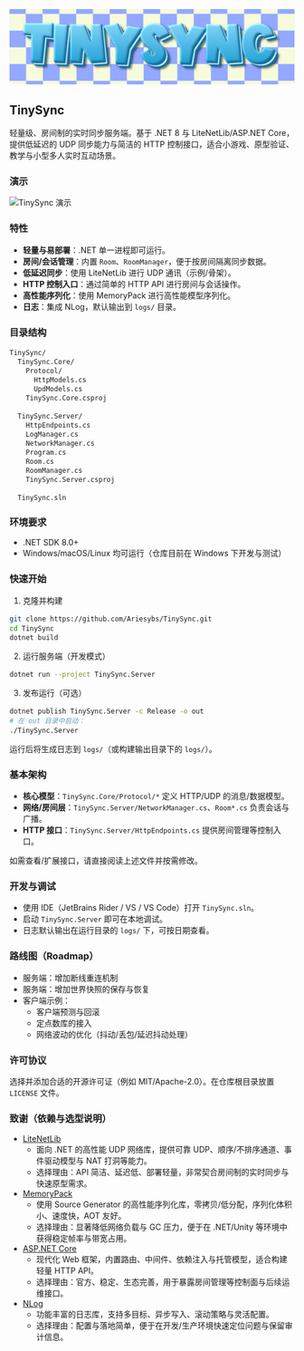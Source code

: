 <p align="center">
  <img src="docs/TinySyncLogo.png" alt="TinySync Logo" width="720" />
</p>

## TinySync

轻量级、房间制的实时同步服务端。基于 .NET 8 与 LiteNetLib/ASP.NET Core，提供低延迟的 UDP 同步能力与简洁的 HTTP 控制接口，适合小游戏、原型验证、教学与小型多人实时互动场景。

### 演示
![TinySync 演示](docs/TinySyncDemo.gif)

### 特性
- **轻量与易部署**：.NET 单一进程即可运行。
- **房间/会话管理**：内置 `Room`、`RoomManager`，便于按房间隔离同步数据。
- **低延迟同步**：使用 LiteNetLib 进行 UDP 通讯（示例/骨架）。
- **HTTP 控制入口**：通过简单的 HTTP API 进行房间与会话操作。
- **高性能序列化**：使用 MemoryPack 进行高性能模型序列化。
- **日志**：集成 NLog，默认输出到 `logs/` 目录。

### 目录结构
```text
TinySync/
  TinySync.Core/
    Protocol/
      HttpModels.cs
      UpdModels.cs
    TinySync.Core.csproj

  TinySync.Server/
    HttpEndpoints.cs
    LogManager.cs
    NetworkManager.cs
    Program.cs
    Room.cs
    RoomManager.cs
    TinySync.Server.csproj

  TinySync.sln
```

### 环境要求
- .NET SDK 8.0+
- Windows/macOS/Linux 均可运行（仓库目前在 Windows 下开发与测试）

### 快速开始
1) 克隆并构建
```bash
git clone https://github.com/Ariesybs/TinySync.git
cd TinySync
dotnet build
```

2) 运行服务端（开发模式）
```bash
dotnet run --project TinySync.Server
```

3) 发布运行（可选）
```bash
dotnet publish TinySync.Server -c Release -o out
# 在 out 目录中启动：
./TinySync.Server
```

运行后将生成日志到 `logs/`（或构建输出目录下的 `logs/`）。

### 基本架构
- **核心模型**：`TinySync.Core/Protocol/*` 定义 HTTP/UDP 的消息/数据模型。
- **网络/房间层**：`TinySync.Server/NetworkManager.cs`、`Room*.cs` 负责会话与广播。
- **HTTP 接口**：`TinySync.Server/HttpEndpoints.cs` 提供房间管理等控制入口。

如需查看/扩展接口，请直接阅读上述文件并按需修改。

### 开发与调试
- 使用 IDE（JetBrains Rider / VS / VS Code）打开 `TinySync.sln`。
- 启动 `TinySync.Server` 即可在本地调试。
- 日志默认输出在运行目录的 `logs/` 下，可按日期查看。

### 路线图（Roadmap）
- 服务端：增加断线重连机制
- 服务端：增加世界快照的保存与恢复
- 客户端示例：
  - 客户端预测与回滚
  - 定点数库的接入
  - 网络波动的优化（抖动/丢包/延迟抖动处理）

### 许可协议
选择并添加合适的开源许可证（例如 MIT/Apache-2.0）。在仓库根目录放置 `LICENSE` 文件。

### 致谢（依赖与选型说明）
- [LiteNetLib](https://github.com/RevenantX/LiteNetLib)
  - 面向 .NET 的高性能 UDP 网络库，提供可靠 UDP、顺序/不排序通道、事件驱动模型与 NAT 打洞等能力。
  - 选择理由：API 简洁、延迟低、部署轻量，非常契合房间制的实时同步与快速原型需求。
- [MemoryPack](https://github.com/Cysharp/MemoryPack)
  - 使用 Source Generator 的高性能序列化库，零拷贝/低分配，序列化体积小、速度快，AOT 友好。
  - 选择理由：显著降低网络负载与 GC 压力，便于在 .NET/Unity 等环境中获得稳定帧率与带宽占用。
- [ASP.NET Core](https://github.com/dotnet/aspnetcore)
  - 现代化 Web 框架，内置路由、中间件、依赖注入与托管模型，适合构建轻量 HTTP API。
  - 选择理由：官方、稳定、生态完善，用于暴露房间管理等控制面与后续运维接口。
- [NLog](https://github.com/NLog/NLog)
  - 功能丰富的日志库，支持多目标、异步写入、滚动策略与灵活配置。
  - 选择理由：配置与落地简单，便于在开发/生产环境快速定位问题与保留审计信息。


